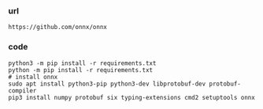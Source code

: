 ### url
    https://github.com/onnx/onnx
### code
    python3 -m pip install -r requirements.txt
    python -m pip install -r requirements.txt
    # install onnx
    sudo apt install python3-pip python3-dev libprotobuf-dev protobuf-compiler
    pip3 install numpy protobuf six typing-extensions cmd2 setuptools onnx
